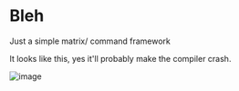 # Bleh

Just a simple matrix/ command framework

It looks like this, yes it'll probably make the compiler crash.

![image](https://user-images.githubusercontent.com/5330444/132138160-b24a7e3e-5f1c-4a7b-9e7e-4d1771a78619.png)
